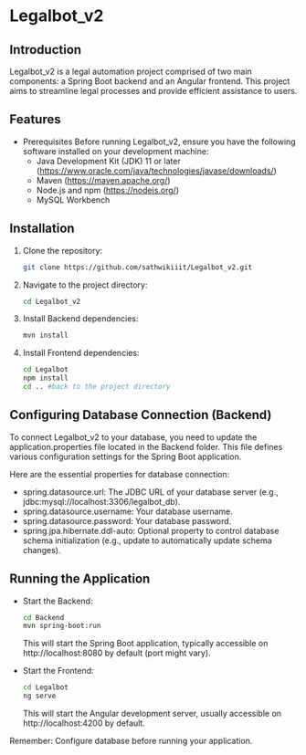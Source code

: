 
# Legalbot_v2

## Introduction
Legalbot_v2 is a legal automation project comprised of two main components: a Spring Boot backend and an Angular frontend. This project aims to streamline legal processes and provide efficient assistance to users.

## Features
- Prerequisites
  Before running Legalbot_v2, ensure you have the following software installed on your development machine:
  - Java Development Kit (JDK) 11 or later (https://www.oracle.com/java/technologies/javase/downloads/)
  - Maven (https://maven.apache.org/)
  - Node.js and npm (https://nodejs.org/)
  - MySQL Workbench

## Installation
1. Clone the repository:
   ```bash
   git clone https://github.com/sathwikiiit/Legalbot_v2.git
   ```

2. Navigate to the project directory:
   ```bash
   cd Legalbot_v2
   ```

3. Install Backend dependencies:
   ```bash
   mvn install
   ```

4. Install Frontend dependencies:
   ```bash
   cd Legalbot
   npm install
   cd .. #back to the project directory
   ```
## Configuring Database Connection (Backend)
To connect Legalbot_v2 to your database, you need to update the application.properties file located in the Backend folder. This file defines various configuration settings for the Spring Boot application.

Here are the essential properties for database connection:
- spring.datasource.url: The JDBC URL of your database server (e.g., jdbc:mysql://localhost:3306/legalbot_db).
- spring.datasource.username: Your database username.
- spring.datasource.password: Your database password.
- spring.jpa.hibernate.ddl-auto: Optional property to control database schema initialization (e.g., update to automatically update schema changes).

## Running the Application
- Start the Backend:
   ```bash
   cd Backend
   mvn spring-boot:run
   ```

   This will start the Spring Boot application, typically accessible on http://localhost:8080 by default (port might vary).

- Start the Frontend:
   ```bash
   cd Legalbot
   ng serve
   ```

   This will start the Angular development server, usually accessible on http://localhost:4200 by default.

Remember: Configure database before running your application.
